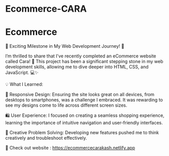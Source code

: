 # Ecommerce-CARA


# Ecommerce


🌟 Exciting Milestone in My Web Development Journey! 🌟

I’m thrilled to share that I’ve recently completed an eCommerce website called Cara! 🎉 This project has been a significant stepping stone in my web development skills, allowing me to dive deeper into HTML, CSS, and JavaScript. 💻✨

💡 What I Learned:

📱 Responsive Design: Ensuring the site looks great on all devices, from desktops to smartphones, was a challenge I embraced. It was rewarding to see my designs come to life across different screen sizes.

🛍️ User Experience: I focused on creating a seamless shopping experience, learning the importance of intuitive navigation and user-friendly interfaces.

🎨 Creative Problem Solving: Developing new features pushed me to think creatively and troubleshoot effectively.


🔗 Check out website : https://ecommercecarakash.netlify.app
